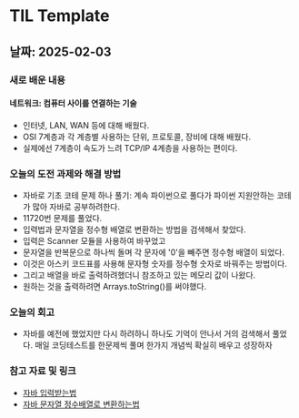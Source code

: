 # TIL Template

## 날짜: 2025-02-03

### 새로 배운 내용
#### 네트워크: 컴퓨터 사이를 연결하는 기술
- 인터넷, LAN, WAN 등에 대해 배웠다.
- OSI 7계층과 각 계층별 사용하는 단위, 프로토콜, 장비에 대해 배웠다.
- 실제에선 7계층이 속도가 느려 TCP/IP 4계층을 사용하는 편이다.


### 오늘의 도전 과제와 해결 방법
- 자바로 기초 코테 문제 하나 풀기: 계속 파이썬으로 풀다가 파이썬 지원안하는 코테가 많아 자바로 공부하려한다.
- 11720번 문제를 풀었다.
- 입력법과 문자열을 정수형 배열로 변환하는 방법을 검색해서 찾았다.
- 입력은 Scanner 모듈을 사용하여 바꾸었고
- 문자열을 반복문으로 하나씩 돌며 각 문자에 '0'을 빼주면 정수형 배열이 되었다.
- 이것은 아스키 코드표를 사용해 문자형 숫자를 정수형 숫자로 바꿔주는 방법이다.
- 그리고 배열을 바로 출력하려했더니 참조하고 있는 메모리 값이 나왔다.
- 원하는 것을 출력하려면 Arrays.toString()를 써야했다.

### 오늘의 회고
- 자바를 예전에 했었지만 다시 하려하니 하나도 기억이 안나서 거의 검색해서 풀었다. 매일 코딩테스트를 한문제씩 풀며 한가지 개념씩 확실히 배우고 성장하자

### 참고 자료 및 링크
- [자바 입력받는법](https://ssungkang.tistory.com/entry/java%EC%82%AC%EC%9A%A9%EC%9E%90%EB%A1%9C-%EB%B6%80%ED%84%B0-%EA%B0%92-%EC%9E%85%EB%A0%A5%EB%B0%9B%EA%B8%B0-Scanner)
- [자바 문자열 정수배열로 변환하는법](https://minhamina.tistory.com/26)
